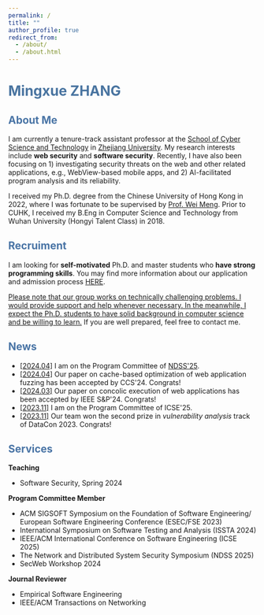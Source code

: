 ```yaml
---
permalink: /
title: ""
author_profile: true
redirect_from: 
  - /about/
  - /about.html
---
```

# <font color="#4974a0">Mingxue ZHANG</font>

## <font color="#4974a5">About Me</font>

I am currently a tenure-track assistant professor at the [School of Cyber Science and Technology](https://icsr.zju.edu.cn) in [Zhejiang University](https://www.zju.edu.cn). My research interests include **web security** and **software security**. Recently, I have also been focusing on 1) investigating security threats on the web and other related applications, e.g., WebView-based mobile apps, and 2) AI-facilitated program analysis and its reliability.

I received my Ph.D. degree from the Chinese University of Hong Kong in 2022, where I was fortunate to be supervised by [Prof. Wei Meng](https://www.cse.cuhk.edu.hk/~wei). Prior to CUHK, I received my B.Eng in Computer Science and Technology from Wuhan University (Hongyi Talent Class) in 2018.

## <font color="#4974a5">Recruiment</font>

I am looking for **self-motivated** Ph.D. and master students who **have strong programming skills**. You may find more information about our application and admission process [HERE](http://www.cs.zju.edu.cn/csen/2022/0817/c27006a2609353/page.htm).
 
<ins>Please note that our group works on technically challenging problems. I would provide support and help whenever necessary. In the meanwhile, I expect the Ph.D. students to have solid background in computer science and be willing to learn.</ins> If you are well prepared, feel free to contact me. 

## <font color="#4974a5">News</font>

- <ins>[2024.04]</ins> I am on the Program Committee of [NDSS'25](https://www.ndss-symposium.org/ndss2025/).
- <ins>[2024.04]</ins> Our paper on cache-based optimization of web application fuzzing has been accepted by CCS'24. Congrats!
- <ins>[2024.03]</ins> Our paper on concolic execution of web applications has been accepted by IEEE S&P'24. Congrats!
- <ins>[2023.11]</ins> I am on the Program Committee of ICSE'25.
- <ins>[2023.11]</ins> Our team won the second prize in _vulnerability analysis_ track of DataCon 2023. Congrats!

## <font color="#4974a5">Services</font>

**Teaching**<br>
- Software Security, Spring 2024

**Program Committee Member**<br>
- ACM SIGSOFT Symposium on the Foundation of Software Engineering/ European Software Engineering Conference (ESEC/FSE 2023)<br>
- International Symposium on Software Testing and Analysis (ISSTA 2024)<br>
- IEEE/ACM International Conference on Software Engineering (ICSE 2025)<br>
- The Network and Distributed System Security Symposium (NDSS 2025)<br>
- SecWeb Workshop 2024

**Journal Reviewer**<br>
- Empirical Software Engineering<br> 
- IEEE/ACM Transactions on Networking 
